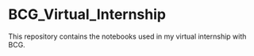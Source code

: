 # BCG_Virtual_Internship
This repository contains the notebooks used in my virtual internship with BCG.
